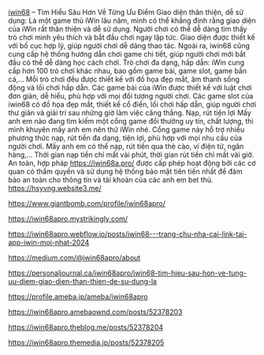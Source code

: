 [iwin68](https://iwin68a.pro/) – Tìm Hiểu Sâu Hơn Về Từng Ưu Điểm Giao diện thân thiện, dễ sử dụng: Là một game thủ iWin lâu năm, mình có thể khẳng định rằng giao diện của iWin rất thân thiện và dễ sử dụng. Người chơi có thể dễ dàng tìm thấy trò chơi mình yêu thích và bắt đầu chơi ngay lập tức. Giao diện được thiết kế với bố cục hợp lý, giúp người chơi dễ dàng thao tác.
Ngoài ra,  iwin68 cũng cung cấp hệ thống hướng dẫn chơi game chi tiết, giúp người chơi mới bắt đầu có thể dễ dàng học cách chơi.
Trò chơi đa dạng, hấp dẫn: iWin cung cấp hơn 100 trò chơi khác nhau, bao gồm game bài, game slot, game bắn cá,… Mỗi trò chơi đều được thiết kế với đồ họa đẹp mắt, âm thanh sống động và lối chơi hấp dẫn.
Các game bài của iWin được thiết kế với luật chơi đơn giản, dễ hiểu, phù hợp với mọi đối tượng người chơi. Các game slot của iwin68 có đồ họa đẹp mắt, thiết kế cổ điển, lối chơi hấp dẫn, giúp người chơi thư giãn và giải trí sau những giờ làm việc căng thẳng.
Nạp, rút tiện lợi Mấy anh em nào đang tìm kiếm một cổng game đổi thưởng uy tín, chất lượng, thì mình khuyên mấy anh em nên thử iWin nhé. Cổng game này hỗ trợ nhiều phương thức nạp, rút tiền đa dạng, tiện lợi, phù hợp với mọi nhu cầu của người chơi.
Mấy anh em có thể nạp, rút tiền qua thẻ cào, ví điện tử, ngân hàng,… Thời gian nạp tiền chỉ mất vài phút, thời gian rút tiền chỉ mất vài giờ.
An toàn, hợp pháp https://iwin68a.pro/  được cấp phép hoạt động bởi các cơ quan có thẩm quyền và sử dụng hệ thống bảo mật tiên tiến nhất để đảm bảo an toàn cho thông tin và tài khoản của các anh em bet thủ.
https://hsyvng.website3.me/

https://www.giantbomb.com/profile/iwin68apro/

https://iwin68apro.mystrikingly.com/

https://iwin68apro.webflow.io/posts/iwin68---trang-chu-nha-cai-link-tai-app-iwin-moi-nhat-2024

https://medium.com/@iwin68apro/about

https://personaljournal.ca/iwin68apro/iwin68-tim-hieu-sau-hon-ve-tung-uu-diem-giao-dien-than-thien-de-su-dung-la

https://profile.ameba.jp/ameba/iwin68apro

https://iwin68apro.amebaownd.com/posts/52378203

https://iwin68apro.theblog.me/posts/52378204

https://iwin68apro.themedia.jp/posts/52378205


